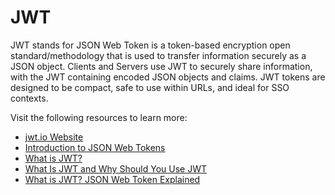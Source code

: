 # JWT

JWT stands for JSON Web Token is a token-based encryption open standard/methodology that is used to transfer information securely as a JSON object. Clients and Servers use JWT to securely share information, with the JWT containing encoded JSON objects and claims. JWT tokens are designed to be compact, safe to use within URLs, and ideal for SSO contexts.

Visit the following resources to learn more:

- [jwt.io Website](https://jwt.io/)
- [Introduction to JSON Web Tokens](https://jwt.io/introduction)
- [What is JWT?](https://www.akana.com/blog/what-is-jwt)
- [What Is JWT and Why Should You Use JWT](https://www.youtube.com/watch?v=7Q17ubqLfaM)
- [What is JWT? JSON Web Token Explained](https://www.youtube.com/watch?v=926mknSW9Lo)
